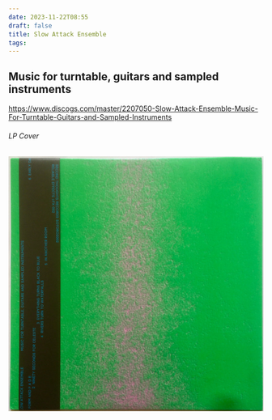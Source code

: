 ```yaml
---
date: 2023-11-22T08:55
draft: false
title: Slow Attack Ensemble
tags:
---
```


## Music for turntable, guitars and sampled instruments

https://www.discogs.com/master/2207050-Slow-Attack-Ensemble-Music-For-Turntable-Guitars-and-Sampled-Instruments

###### LP Cover

![](../attachment/vsc-paste/slow_attack_ensemble-231122090216.png)